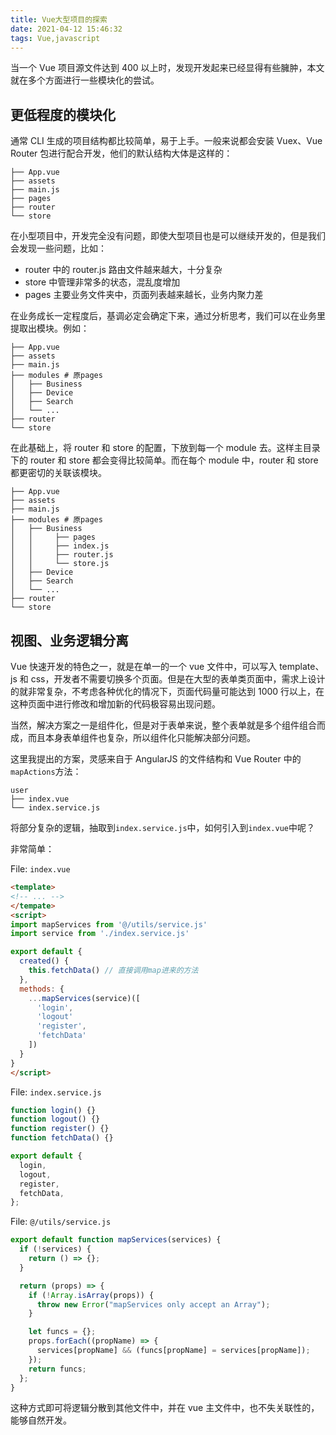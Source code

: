 ```yaml
---
title: Vue大型项目的探索
date: 2021-04-12 15:46:32
tags: Vue,javascript
---
```


当一个 Vue 项目源文件达到 400 以上时，发现开发起来已经显得有些臃肿，本文就在多个方面进行一些模块化的尝试。

<!--more-->

## 更低程度的模块化

通常 CLI 生成的项目结构都比较简单，易于上手。一般来说都会安装 Vuex、Vue Router 包进行配合开发，他们的默认结构大体是这样的：

```
├── App.vue
├── assets
├── main.js
├── pages
├── router
└── store
```

在小型项目中，开发完全没有问题，即使大型项目也是可以继续开发的，但是我们会发现一些问题，比如：

- router 中的 router.js 路由文件越来越大，十分复杂
- store 中管理非常多的状态，混乱度增加
- pages 主要业务文件夹中，页面列表越来越长，业务内聚力差

在业务成长一定程度后，基调必定会确定下来，通过分析思考，我们可以在业务里提取出模块。例如：

```
├── App.vue
├── assets
├── main.js
├── modules # 原pages
│   ├── Business
│   ├── Device
│   ├── Search
│   └── ...
├── router
└── store
```

在此基础上，将 router 和 store 的配置，下放到每一个 module 去。这样主目录下的 router 和 store 都会变得比较简单。而在每个 module 中，router 和 store 都更密切的关联该模块。

```
├── App.vue
├── assets
├── main.js
├── modules # 原pages
│   ├── Business
│   │     ├── pages
│   │     ├── index.js
│   │     ├── router.js
│   │     └── store.js
│   ├── Device
│   ├── Search
│   └── ...
├── router
└── store
```

## 视图、业务逻辑分离

Vue 快速开发的特色之一，就是在单一的一个 vue 文件中，可以写入 template、js 和 css，开发者不需要切换多个页面。但是在大型的表单类页面中，需求上设计的就非常复杂，不考虑各种优化的情况下，页面代码量可能达到 1000 行以上，在这种页面中进行修改和增加新的代码极容易出现问题。

当然，解决方案之一是组件化，但是对于表单来说，整个表单就是多个组件组合而成，而且本身表单组件也复杂，所以组件化只能解决部分问题。

这里我提出的方案，灵感来自于 AngularJS 的文件结构和 Vue Router 中的`mapActions`方法：

```
user
├── index.vue
└── index.service.js
```

将部分复杂的逻辑，抽取到`index.service.js`中，如何引入到`index.vue`中呢？

非常简单：

File: `index.vue`

```html
<template>
<!-- ... -->
</tempate>
<script>
import mapServices from '@/utils/service.js'
import service from './index.service.js'

export default {
  created() {
    this.fetchData() // 直接调用map进来的方法
  },
  methods: {
    ...mapServices(service)([
      'login',
      'logout'
      'register',
      'fetchData'
    ])
  }
}
</script>
```

File: `index.service.js`

```javascript
function login() {}
function logout() {}
function register() {}
function fetchData() {}

export default {
  login,
  logout,
  register,
  fetchData,
};
```

File: `@/utils/service.js`

```javascript
export default function mapServices(services) {
  if (!services) {
    return () => {};
  }

  return (props) => {
    if (!Array.isArray(props)) {
      throw new Error("mapServices only accept an Array");
    }

    let funcs = {};
    props.forEach((propName) => {
      services[propName] && (funcs[propName] = services[propName]);
    });
    return funcs;
  };
}
```

这种方式即可将逻辑分散到其他文件中，并在 vue 主文件中，也不失关联性的，能够自然开发。

